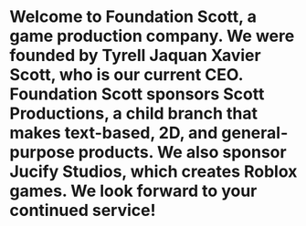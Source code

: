 # Welcome to Foundation Scott, a game production company. We were founded by Tyrell Jaquan Xavier Scott, who is our current CEO. Foundation Scott sponsors Scott Productions, a child branch that makes text-based, 2D, and general-purpose products. We also sponsor Jucify Studios, which creates Roblox games. We look forward to your continued service!
